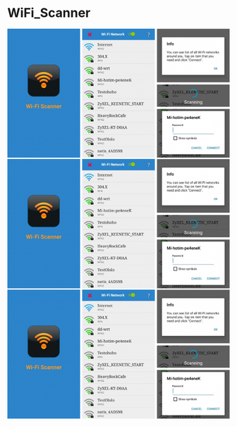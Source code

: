 # WiFi_Scanner
![alt text](screenshots/screenshot.png "Description goes here")
![alt tag](https://github.com/Max-Tkachenko/WiFi_Scanner/blob/master/screenshots/screenshot.png "Description goes here")
![alt text](https://github.com/Max-Tkachenko/WiFi_Scanner/blob/master/screenshots/screenshot.png)
